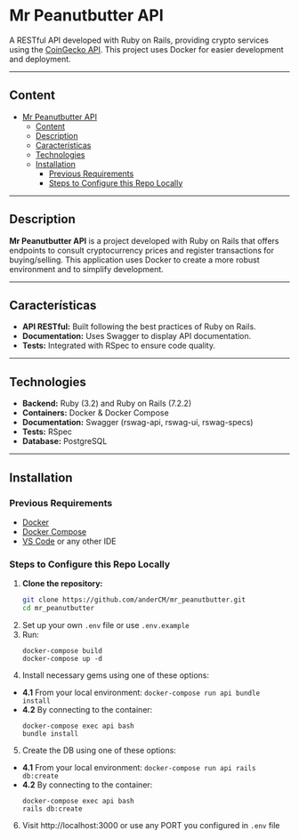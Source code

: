 # Mr Peanutbutter API

A RESTful API developed with Ruby on Rails, providing crypto services using the [CoinGecko API](https://docs.coingecko.com/reference/introduction). This project uses Docker for easier development and deployment.

---

## Content

- [Mr Peanutbutter API](#mr-peanutbutter-api)
  - [Content](#content)
  - [Description](#description)
  - [Características](#características)
  - [Technologies](#technologies)
  - [Installation](#installation)
    - [Previous Requirements](#previous-requirements)
    - [Steps to Configure this Repo Locally](#steps-to-configure-this-repo-locally)

---

## Description

**Mr Peanutbutter API** is a project developed with Ruby on Rails that offers endpoints to consult cryptocurrency prices and register transactions for buying/selling. This application uses Docker to create a more robust environment and to simplify development.

---

## Características

- **API RESTful:** Built following the best practices of Ruby on Rails.
- **Documentation:** Uses Swagger to display API documentation.
- **Tests:** Integrated with RSpec to ensure code quality.

---

## Technologies

- **Backend:** Ruby (3.2) and Ruby on Rails (7.2.2)
- **Containers:** Docker & Docker Compose
- **Documentation:** Swagger (rswag-api, rswag-ui, rswag-specs)
- **Tests:** RSpec
- **Database:** PostgreSQL

---

## Installation

### Previous Requirements

- [Docker](https://www.docker.com/get-started)
- [Docker Compose](https://docs.docker.com/compose/install/)
- [VS Code](https://code.visualstudio.com/) or any other IDE

### Steps to Configure this Repo Locally

1. **Clone the repository:**
   ```bash
   git clone https://github.com/anderCM/mr_peanutbutter.git
   cd mr_peanutbutter

2. Set up your own `.env` file or use `.env.example`
3. Run:
    ```
    docker-compose build
    docker-compose up -d

4. Install necessary gems using one of these options:
  - **4.1** From your local environment: `docker-compose run api bundle install`
  - **4.2** By connecting to the container:
      ```
      docker-compose exec api bash
      bundle install
5. Create the DB using one of these options:
  - **4.1** From your local environment: `docker-compose run api rails db:create`
  - **4.2** By connecting to the container:
      ```
      docker-compose exec api bash
      rails db:create

6. Visit http://localhost:3000 or use any PORT you configured in `.env` file